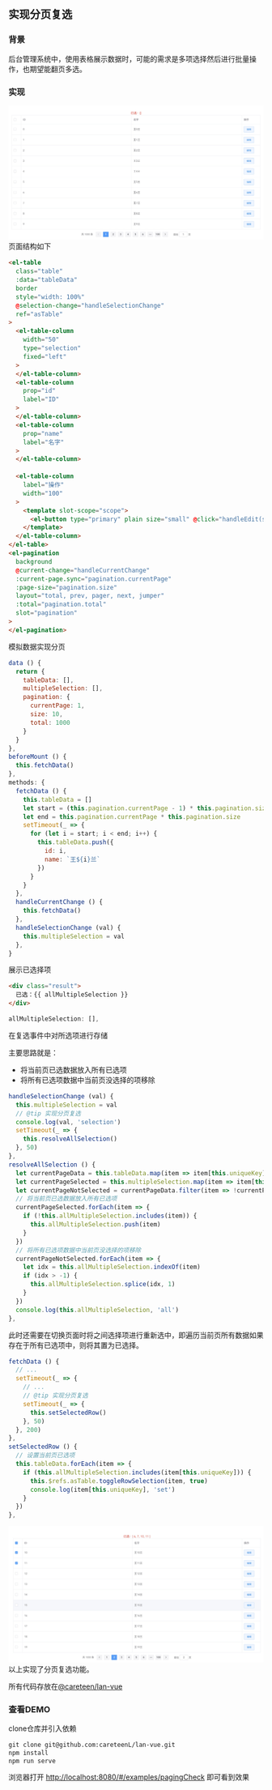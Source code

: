 ## 实现分页复选

### 背景

后台管理系统中，使用表格展示数据时，可能的需求是多项选择然后进行批量操作，也期望能翻页多选。

### 实现
![paging-check-1](../../assets/paging-check-1.jpg)
页面结构如下
```html
<el-table
  class="table"
  :data="tableData"
  border
  style="width: 100%"
  @selection-change="handleSelectionChange"
  ref="asTable"
>
  <el-table-column
    width="50"
    type="selection"
    fixed="left"
  >
  </el-table-column>
  <el-table-column
    prop="id"
    label="ID"
  >
  </el-table-column>
  <el-table-column
    prop="name"
    label="名字"
  >
  </el-table-column>

  <el-table-column
    label="操作"
    width="100"
  >
    <template slot-scope="scope">
      <el-button type="primary" plain size="small" @click="handleEdit(scope.row)" >编辑</el-button>
    </template>
  </el-table-column>
</el-table>
<el-pagination
  background
  @current-change="handleCurrentChange"
  :current-page.sync="pagination.currentPage"
  :page-size="pagination.size"
  layout="total, prev, pager, next, jumper"
  :total="pagination.total"
  slot="pagination"
>
</el-pagination>
```
模拟数据实现分页
```js
data () {
  return {
    tableData: [],
    multipleSelection: [],
    pagination: {
      currentPage: 1,
      size: 10,
      total: 1000
    }
  }
},
beforeMount () {
  this.fetchData()
},
methods: {
  fetchData () {
    this.tableData = []
    let start = (this.pagination.currentPage - 1) * this.pagination.size
    let end = this.pagination.currentPage * this.pagination.size
    setTimeout(_ => {
      for (let i = start; i < end; i++) {
        this.tableData.push({
          id: i,
          name: `王${i}兰`
        })
      }
    }
  },
  handleCurrentChange () {
    this.fetchData()
  },
  handleSelectionChange (val) {
    this.multipleSelection = val
  },
}
```

展示已选择项
```html
<div class="result">
  已选：{{ allMultipleSelection }}
</div>
```

```js
allMultipleSelection: [],
```

在复选事件中对所选项进行存储

主要思路就是：
- 将当前页已选数据放入所有已选项
- 将所有已选项数据中当前页没选择的项移除
```js
handleSelectionChange (val) {
  this.multipleSelection = val
  // @tip 实现分页复选
  console.log(val, 'selection')
  setTimeout(_ => {
    this.resolveAllSelection()
  }, 50)
},
resolveAllSelection () {
  let currentPageData = this.tableData.map(item => item[this.uniqueKey]) // 当前页所有数据
  let currentPageSelected = this.multipleSelection.map(item => item[this.uniqueKey]) // 当前页已选数据
  let currentPageNotSelected = currentPageData.filter(item => !currentPageSelected.includes(item)) // 当前页未选数据
  // 将当前页已选数据放入所有已选项
  currentPageSelected.forEach(item => {
    if (!this.allMultipleSelection.includes(item)) {
      this.allMultipleSelection.push(item)
    }
  })
  // 将所有已选项数据中当前页没选择的项移除
  currentPageNotSelected.forEach(item => {
    let idx = this.allMultipleSelection.indexOf(item)
    if (idx > -1) {
      this.allMultipleSelection.splice(idx, 1)
    }
  })
  console.log(this.allMultipleSelection, 'all')
},
```

此时还需要在切换页面时将之间选择项进行重新选中，即遍历当前页所有数据如果存在于所有已选项中，则将其置为已选择。
```js
fetchData () {
  // ...
  setTimeout(_ => {
    // ...
    // @tip 实现分页复选
    setTimeout(_ => {
      this.setSelectedRow()
    }, 50)
  }, 200)
},
setSelectedRow () {
  // 设置当前页已选项
  this.tableData.forEach(item => {
    if (this.allMultipleSelection.includes(item[this.uniqueKey])) {
      this.$refs.asTable.toggleRowSelection(item, true)
      console.log(item[this.uniqueKey], 'set')
    }
  })
},
```
![paging-check-2](../../assets/paging-check-2.jpg)
以上实现了分页复选功能。

所有代码存放在[@careteen/lan-vue](https://github.com/careteenL/lan-vue/blob/master/examples/Table/PagingCheck.vue)

### 查看DEMO
clone仓库并引入依赖
```shell
git clone git@github.com:careteenL/lan-vue.git
npm install
npm run serve
```
浏览器打开 [http://localhost:8080/#/examples/pagingCheck](http://localhost:8080/#/examples/pagingCheck) 即可看到效果
